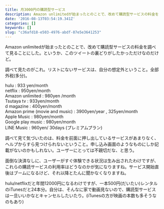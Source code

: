 ```yaml
---
title: 月3000円の購読型サービス
description: Amazon unlimitedが始まったとのことで、改めて購読型サービスの料金を調べて見ることにした。というか、このツイートの裏どりがしたかっただけなのだけど。
date: '2016-08-13T03:54:19.341Z'
categories: []
keywords: []
slug: "c36afd18-e503-4976-abdf-87e5e3641253"
---
```

Amazon unlimitedが始まったとのことで、改めて購読型サービスの料金を調べて見ることにした。というか、このツイートの裏どりがしたかっただけなのだけど。

調べて見たのがこれ。リストにないサービスは、自分の想定外ということ。全部外税(多分)。

hulu : 933 yen/month  
netflix : 950yen/month  
Amazon unlimited : 980yen /month  
Tsutaya tv : 933yen/month  
d magazine : 400yen/month  
Amazon prime (movie and music) : 3900yen/year , 325yen/month  
Apple Music : 980yen/month  
Google play music : 980yen/month  
LINE Music : 960yen/ 30days (プレミアムプラン)

調べて見て気づいたのは、料金を前面に押し出しているサービスがあまりなく、ヘルプからすら見つけられないということ。申し込み画面のようなものにしか記載がないのかもしれない。ユーザーにとっては不親切だな、と思う。

面倒な決済なしに、ユーザーがすぐ体験できる状況は生み出されたわけですが、これらの購読サービスの利用率はどうなのかが気になりますね。サービス開始直後はブームになるけど、それ以降とたんに聞かなくなりますね。

hulu/netflixだと年間12000円になるわけですが、一本500円(だいたい)レンタルのiTunesだと24本分。自分は、そんなに家で動画見ないので、購読型サービスは一旦いいかなとキャンセルしたいたり。(iTunesの方が映画の本数も多そうなのもあり)